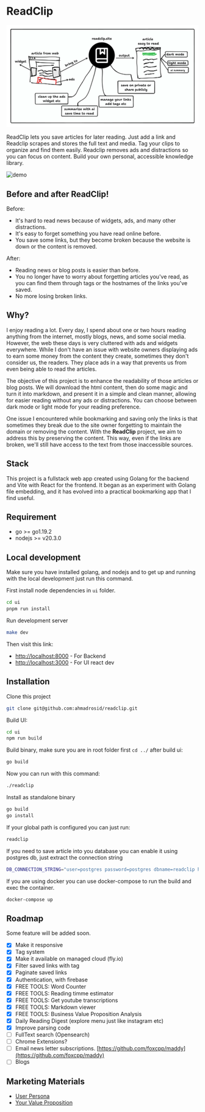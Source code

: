 # ReadClip

![how-it-works](./how-it-works.png)

ReadClip lets you save articles for later reading. Just add a link and Readclip scrapes and stores the full text and media. Tag your clips to organize and find them easily. Readclip removes ads and distractions so you can focus on content. Build your own personal, accessible knowledge library.

![demo](https://readclip.site/img/readclip.png)

## Before and after ReadClip!

Before:
- It's hard to read news because of widgets, ads, and many other distractions.
- It's easy to forget something you have read online before.
- You save some links, but they become broken because the website is down or the content is removed.

After:

- Reading news or blog posts is easier than before.
- You no longer have to worry about forgetting articles you've read, as you can find them through tags or the hostnames of the links you've saved.
- No more losing broken links.

## Why?

I enjoy reading a lot. Every day, I spend about one or two hours reading anything from the internet, mostly blogs, news, and some social media. However, the web these days is very cluttered with ads and widgets everywhere. While I don't have an issue with website owners displaying ads to earn some money from the content they create, sometimes they don't consider us, the readers. They place ads in a way that prevents us from even being able to read the articles.

The objective of this project is to enhance the readability of those articles or blog posts. We will download the html content, then do some magic and turn it into markdown, and present it in a simple and clean manner, allowing for easier reading without any ads or distractions. You can choose between dark mode or light mode for your reading preference.

One issue I encountered while bookmarking and saving only the links is that sometimes they break due to the site owner forgetting to maintain the domain or removing the content. With the **ReadClip** project, we aim to address this by preserving the content. This way, even if the links are broken, we'll still have access to the text from those inaccessible sources.

## Stack

This project is a fullstack web app created using Golang for the backend and Vite with React for the frontend. It began as an experiment with Golang file embedding, and it has evolved into a practical bookmarking app that I find useful.

## Requirement

- go >= go1.19.2
- nodejs >= v20.3.0

## Local development

Make sure you have installed golang, and nodejs and to get up and running with the local development just run this command.

First install node dependencies in `ui` folder.

```bash
cd ui
pnpm run install
```

Run development server

```bash
make dev
```

Then visit this link:

- [http://localhost:8000](http://localhost:8000) - For Backend
- [http://localhost:3000](http://localhost:3000) - For UI react dev

## Installation

Clone this project

```bash
git clone git@github.com:ahmadrosid/readclip.git
```

Build UI:

```bash
cd ui
npm run build
```

Build binary, make sure you are in root folder first `cd ../` after build ui:

```bash
go build
```

Now you can run with this command:

```bash
./readclip
```

Install as standalone binary

```bash
go build
go install
```

If your global path is configured you can just run:

```bash
readclip
```

If you need to save article into you database you can enable it using postgres db, just extract the connection string

```bash
DB_CONNECTION_STRING="user=postgres password=postgres dbname=readclip host=your-posgres-host sslmode=verify-full"
```

If you are using docker you can use docker-compose to run the build and exec the container.

```bash
docker-compose up
```

## Roadmap

Some feature will be added soon.

- [x] Make it responsive
- [x] Tag system
- [x] Make it available on managed cloud (fly.io)
- [x] Filter saved links with tag
- [x] Paginate saved links
- [x] Authentication, with firebase
- [x] FREE TOOLS: Word Counter
- [x] FREE TOOLS: Reading timme estimator
- [x] FREE TOOLS: Get youtube transcriptions
- [x] FREE TOOLS: Markdown viewer
- [x] FREE TOOLS: Business Value Proposition Analysis
- [x] Daily Reading Digest (explore menu just like instagram etc)
- [x] Improve parsing code
- [ ] FullText search (Opensearch)
- [ ] Chrome Extensions?
- [ ] Email news letter subscriptions. [https://github.com/foxcpp/maddy](https://github.com/foxcpp/maddy)
- [ ] Blogs

## Marketing Materials

- [User Persona](https://founderpal.ai/user-persona-generator?persona=1BXO6H4579)
- [Your Value Proposition](https://founderpal.ai/value-proposition-generator?key=Z3KCH7S1AB)
